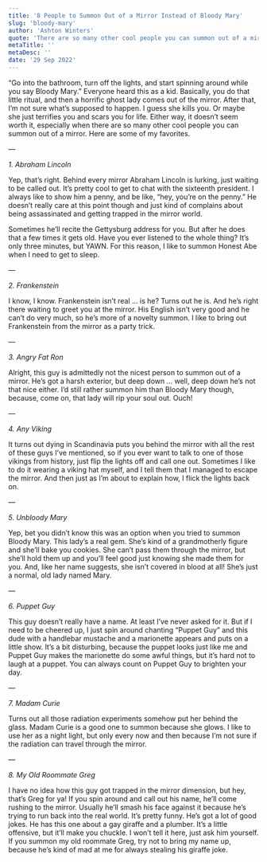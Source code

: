 ```yaml
---
title: '8 People to Summon Out of a Mirror Instead of Bloody Mary'
slug: 'bloody-mary'
author: 'Ashton Winters'
quote: 'There are so many other cool people you can summon out of a mirror. Here are some of my favorites.'
metaTitle: ''
metaDesc: ''
date: '29 Sep 2022'
---
```


“Go into the bathroom, turn off the lights, and start spinning around while you say Bloody Mary.”
Everyone heard this as a kid. Basically, you do that little ritual, and then a horrific ghost lady comes out of the mirror. After that, I’m not sure what’s supposed to happen. I guess she kills you. Or maybe she just terrifies you and scars you for life. Either way, it doesn’t seem worth it, especially when there are so many other cool people you can summon out of a mirror. Here are some of my favorites.

—

*1. Abraham Lincoln*

Yep, that’s right. Behind every mirror Abraham Lincoln is lurking, just waiting to be called out. It’s pretty cool to get to chat with the sixteenth president. I always like to show him a penny, and be like, “hey, you’re on the penny.” He doesn’t really care at this point though and just kind of complains about being assassinated and getting trapped in the mirror world.

Sometimes he’ll recite the Gettysburg address for you. But after he does that a few times it gets old. Have you ever listened to the whole thing? It’s only three minutes, but YAWN. For this reason, I like to summon Honest Abe when I need to get to sleep.

—

*2. Frankenstein*

I know, I know. Frankenstein isn’t real … is he? Turns out he is. And he’s right there waiting to greet you at the mirror. His English isn’t very good and he can’t do very much, so he’s more of a novelty summon. I like to bring out Frankenstein from the mirror as a party trick.

—

*3. Angry Fat Ron*

Alright, this guy is admittedly not the nicest person to summon out of a mirror. He’s got a harsh exterior, but deep down … well, deep down he’s not that nice either. I’d still rather summon him than Bloody Mary though, because, come on, that lady will rip your soul out. Ouch!

—

*4. Any Viking*

It turns out dying in Scandinavia puts you behind the mirror with all the rest of these guys I’ve mentioned, so if you ever want to talk to one of those vikings from history, just flip the lights off and call one out. Sometimes I like to do it wearing a viking hat myself, and I tell them that I managed to escape the mirror. And then just as I’m about to explain how, I flick the lights back on.

—

*5. Unbloody Mary*

Yep, bet you didn’t know this was an option when you tried to summon Bloody Mary. This lady’s a real gem. She’s kind of a grandmotherly figure and she’ll bake you cookies. She can’t pass them through the mirror, but she’ll hold them up and you’ll feel good just knowing she made them for you.
And, like her name suggests, she isn’t covered in blood at all! She’s just a normal, old lady named Mary.

—

*6. Puppet Guy*

This guy doesn’t really have a name. At least I’ve never asked for it. But if I need to be cheered up, I just spin around chanting “Puppet Guy” and this dude with a handlebar mustache and a marionette appears and puts on a little show. It’s a bit disturbing, because the puppet looks just like me and Puppet Guy makes the marionette do some awful things, but it’s hard not to laugh at a puppet. You can always count on Puppet Guy to brighten your day.

—

*7. Madam Curie*

Turns out all those radiation experiments somehow put her behind the glass. Madam Curie is a good one to summon because she glows. I like to use her as a night light, but only every now and then because I’m not sure if the radiation can travel through the mirror.

—

*8. My Old Roommate Greg*

I have no idea how this guy got trapped in the mirror dimension, but hey, that’s Greg for ya! If you spin around and call out his name, he’ll come rushing to the mirror. Usually he’ll smash his face against it because he’s trying to run back into the real world. It’s pretty funny.
He’s got a lot of good jokes. He has this one about a gay giraffe and a plumber. It’s a little offensive, but it’ll make you chuckle. I won’t tell it here, just ask him yourself.
If you summon my old roommate Greg, try not to bring my name up, because he’s kind of mad at me for always stealing his giraffe joke.